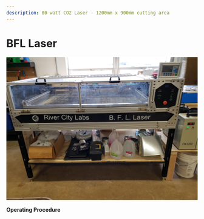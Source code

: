 ```yaml
---
description: 80 watt CO2 Laser - 1200mm x 900mm cutting area
---
```


# BFL Laser



![](../.gitbook/assets/bfl-laser.jpg)

**Operating Procedure**

